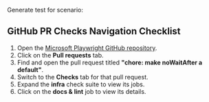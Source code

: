 Generate test for scenario:

## GitHub PR Checks Navigation Checklist

1. Open the [Microsoft Playwright GitHub repository](https://github.com/microsoft/playwright).
2. Click on the **Pull requests** tab.
3. Find and open the pull request titled **"chore: make noWaitAfter a default"**.
4. Switch to the **Checks** tab for that pull request.
5. Expand the **infra** check suite to view its jobs.
6. Click on the **docs & lint** job to view its details.
